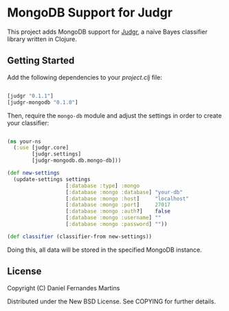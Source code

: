 # MongoDB Support for Judgr

This project adds MongoDB support for
[Judgr](http://danielfm.github.com/judgr/), a naïve Bayes classifier
library written in Clojure.

## Getting Started

Add the following dependencies to your _project.clj_ file:

````clojure

[judgr "0.1.1"]
[judgr-mongodb "0.1.0"]
````

Then, require the `mongo-db` module and adjust the settings in order
to create your classifier:

````clojure

(ns your-ns
  (:use [judgr.core]
        [judgr.settings]
        [judgr-mongodb.db.mongo-db]))

(def new-settings
  (update-settings settings
                   [:database :type] :mongo
                   [:database :mongo :database] "your-db"
                   [:database :mongo :host]     "localhost"
                   [:database :mongo :port]     27017
                   [:database :mongo :auth?]    false
                   [:database :mongo :username] ""
                   [:database :mongo :password] ""))

(def classifier (classifier-from new-settings))

````

Doing this, all data will be stored in the specified MongoDB instance.

## License

Copyright (C) Daniel Fernandes Martins

Distributed under the New BSD License. See COPYING for further details.
